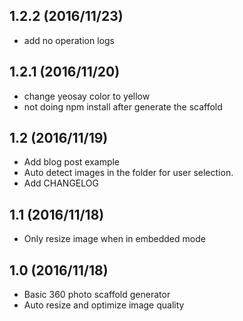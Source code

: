 1.2.2 (2016/11/23)
-------------------

* add no operation logs

1.2.1 (2016/11/20)
-------------------

* change yeosay color to yellow
* not doing npm install after generate the scaffold

1.2 (2016/11/19)
-------------------

* Add blog post example
* Auto detect images in the folder for user selection.
* Add CHANGELOG

1.1 (2016/11/18)
-------------------

* Only resize image when in embedded mode

1.0 (2016/11/18)
-------------------

* Basic 360 photo scaffold generator
* Auto resize and optimize image quality
